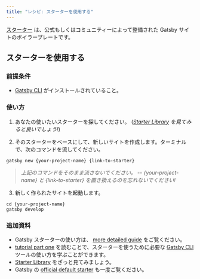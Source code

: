 ```yaml
---
title: "レシピ: スターターを使用する"
---
```


[スターター](/docs/starters/) は、公式もしくはコミュニティーによって整備された Gatsby サイトのボイラープレートです。

## スターターを使用する

### 前提条件

- [Gatsby CLI](/docs/gatsby-cli) がインストールされていること。

### 使い方

1. あなたの使いたいスターターを探してください。 (_[Starter Library](/starters/?v=2) を見てみると良いでしょう!_)

2. そのスターターをベースにして、新しいサイトを作成します。ターミナルで、次のコマンドを流してください。

```shell
gatsby new {your-project-name} {link-to-starter}
```

> _上記のコマンドをそのまま流さないでください。 -- {your-project-name} と {link-to-starter} を置き換えるのを忘れないでください!_

3. 新しく作られたサイトを起動します。

```shell
cd {your-project-name}
gatsby develop
```

### 追加資料

- Gatsby スターターの使い方は、 [more detailed guide](/docs/starters/) をご覧ください。
- [tutorial part one](/tutorial/part-one/#using-gatsby-starters) を読むことで、スターターを使うために必要な [Gatsby CLI](/docs/gatsby-cli) ツールの使い方を学ぶことができます。
- [Starter Library](/starters/?v=2) をざっと見てみましょう。
- Gatsby の [official default starter](https://github.com/gatsbyjs/gatsby-starter-default) も一度ご覧ください。
